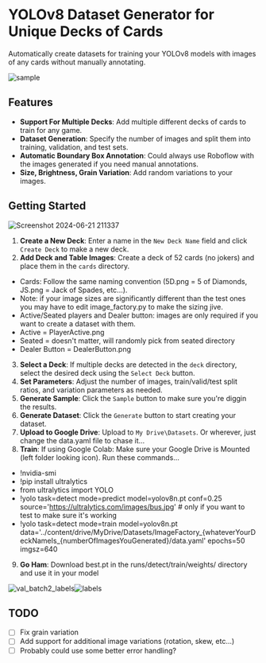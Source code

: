 # YOLOv8 Dataset Generator for Unique Decks of Cards

Automatically create datasets for training your YOLOv8 models with images of any cards without manually annotating.


![sample](https://github.com/harleynelson/ImageFactory/assets/12590891/40a0bae3-6787-4023-8592-fa072e6422f7)


## Features

- **Support For Multiple Decks**: Add multiple different decks of cards to train for any game.
- **Dataset Generation**: Specify the number of images and split them into training, validation, and test sets.
- **Automatic Boundary Box Annotation**: Could always use Roboflow with the images generated if you need manual annotations.
- **Size, Brightness, Grain Variation**: Add random variations to your images.

## Getting Started

![Screenshot 2024-06-21 211337](https://github.com/harleynelson/ImageFactory/assets/12590891/71ca7f1b-9261-49ad-a194-3960fcb8aae9)


1. **Create a New Deck**: Enter a name in the `New Deck Name` field and click `Create Deck` to make a new deck.
2. **Add Deck and Table Images**: Create a deck of 52 cards (no jokers) and place them in the `cards` directory.  
- Cards: Follow the same naming convention (5D.png = 5 of Diamonds, JS.png = Jack of Spades, etc...). 
- Note: if your image sizes are significantly different than the test ones you may have to edit image_factory.py to make the sizing jive.
- Active/Seated players and Dealer button: images are only required if you want to create a dataset with them.
- Active = PlayerActive.png
- Seated = doesn't matter, will randomly pick from seated directory
- Dealer Button = DealerButton.png
3. **Select a Deck**: If multiple decks are detected in the `deck` directory, select the desired deck using the `Select Deck` button.
4. **Set Parameters**: Adjust the number of images, train/valid/test split ratios, and variation parameters as needed.
5. **Generate Sample**: Click the `Sample` button to make sure you're diggin the results.
6. **Generate Dataset**: Click the `Generate` button to start creating your dataset.
7. **Upload to Google Drive**: Upload to `My Drive\Datasets`.  Or wherever, just change the data.yaml file to chase it...
8. **Train**: If using Google Colab: Make sure your Google Drive is Mounted (left folder looking icon).  Run these commands...
- !nvidia-smi
- !pip install ultralytics
- from ultralytics import YOLO
- !yolo task=detect mode=predict model=yolov8n.pt conf=0.25 source='https://ultralytics.com/images/bus.jpg'  # only if you want to test to make sure it's working
- !yolo task=detect mode=train model=yolov8n.pt data='../content/drive/MyDrive/Datasets/ImageFactory_{whateverYourDeckNameIs_{numberOfImagesYouGenerated}/data.yaml' epochs=50 imgsz=640 

9. **Go Ham**: Download best.pt in the runs/detect/train/weights/ directory and use it in your model

![val_batch2_labels](https://github.com/harleynelson/ImageFactory/assets/12590891/03afcd71-e51f-48f1-9b7b-eccb8ca8637b)![labels](https://github.com/harleynelson/ImageFactory/assets/12590891/0b990e35-244f-4ebd-9a5c-f1364d08771d)


## TODO
- [ ] Fix grain variation
- [ ] Add support for additional image variations (rotation, skew, etc...)
- [ ] Probably could use some better error handling?
